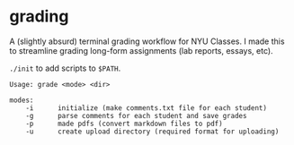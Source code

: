 # grading

A (slightly absurd) terminal grading workflow for NYU Classes. I made this to streamline grading long-form assignments (lab reports, essays, etc).  

`./init` to add scripts to `$PATH`. 

```
Usage: grade <mode> <dir>

modes:
	-i		initialize (make comments.txt file for each student) 
	-g		parse comments for each student and save grades
	-p		made pdfs (convert markdown files to pdf)
	-u		create upload directory (required format for uploading)	
```
